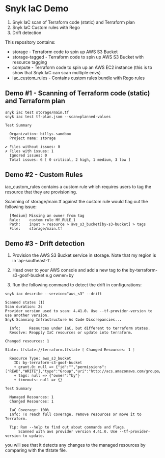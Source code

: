 # Snyk IaC Demo

1. Snyk IaC scan of Terraform code (static) and Terraform plan
2. Snyk IaC Custom rules with Rego
3. Drift detection

This repository contains:
* storage - Terraform code to spin up AWS S3 Bucket
* storage-tagged - Terraform code to spin up AWS S3 Bucket with resource tagging 
* compute - Terraform code to spin up an AWS EC2 instance (this is to show that Snyk IaC can scan multiple envs)
* iac_custom_rules - Contains custom rules bundle with Rego rules

## Demo #1 - Scanning of Terraform code (static) and Terraform plan
```
snyk iac test storage/main.tf
snyk iac test tf-plan.json --scan=planned-values

Test Summary

  Organization: billys-sandbox
  Project name: storage

✔ Files without issues: 0
✗ Files with issues: 1
  Ignored issues: 0
  Total issues: 6 [ 0 critical, 2 high, 1 medium, 3 low ]
```

## Demo #2 - Custom Rules

iac_custom_rules contains a custom rule which requires users to tag the resource that they are provisioning.

Scanning of storage/main.tf against the custom rule would flag out the following issue:
```
  [Medium] Missing an owner from tag
  Rule:    custom rule MY_RULE_1
  Path:    input > resource > aws_s3_bucket[by-s3-bucket] > tags
  File:    storage/main.tf
```

## Demo #3 - Drift detection
1. Provision the AWS S3 Bucket service in storage. Note that my region is in 'ap-southeast-1'.

2. Head over to your AWS console and add a new tag to the by-terraform-s3-goof-bucket e.g owner=by

3. Run the following command to detect the drift in configurations:

```
snyk iac describe --service="aws_s3" --drift

Scanned states (1)
Scan duration: 2s
Provider version used to scan: 4.41.0. Use --tf-provider-version to use another version.
Snyk Scanning Infrastructure As Code Discrepancies...

  Info:    Resources under IaC, but different to terraform states.
  Resolve: Reapply IaC resources or update into terraform.

Changed resources: 1

State: tfstate://terraform.tfstate [ Changed Resources: 1 ]

  Resource Type: aws_s3_bucket
    ID: by-terraform-s3-goof-bucket
    + grant.0: null => {"id":"","permissions":["READ","WRITE"],"type":"Group","uri":"http://acs.amazonaws.com/groups/global/AllUsers"}
    + tags: null => {"owner":"by"}
    + timeouts: null => {}

Test Summary

  Managed Resources: 1
  Changed Resources: 1

  IaC Coverage: 100%
  Info: To reach full coverage, remove resources or move it to Terraform.

  Tip: Run --help to find out about commands and flags.
      Scanned with aws provider version 4.41.0. Use --tf-provider-version to update.
```

you will see that it detects any changes to the managed resources by comparing with the tfstate file.
